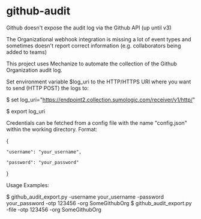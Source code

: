 # github-audit

Github doesn't expose the audit log via the Github API (up until v3)

The Organizational webhook integration is missing a lot of event types and sometimes doesn't report correct information (e.g. collaborators being added to teams)

This project uses Mechanize to automate the collection of the Github Organization audit log.

Set environment variable $log_uri to the HTTP/HTTPS URI where you want to send (HTTP POST) the logs to: 

$ set log_uri="https://endpoint2.collection.sumologic.com/receiver/v1/http/<token>"

$ export  log_uri


Credentials can be fetched from a config file with the name "config.json" within the working directory.
Format:

{

	"username": "your_username",

	"password": "your_password"

}

Usage Examples:

$ github_audit_export.py -username your_username -password your_password -otp 123456 -org SomeGithubOrg
$ github_audit_export.py -file -otp 123456 -org SomeGithubOrg






